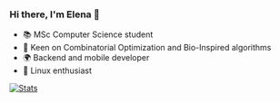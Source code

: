 ### Hi there, I'm Elena 👋
- 📚 MSc Computer Science student
- 🧬 Keen on Combinatorial Optimization and Bio-Inspired algorithms
- 🌍 Backend and mobile developer
- 🐧 Linux enthusiast

[![Stats](https://github-readme-stats.vercel.app/api?username=elenaferr0&show_icons=true&count_private=true&theme=transparent&rank_icon=github)](https://github.com/elenaferr0)

